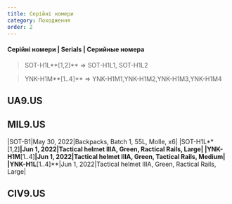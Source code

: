 ```yaml
---
title: Серійні номери
category: Походження
order: 2
---
```


#### **Серійні номери** \| **Serials** \| **Серийные номера**

> SOT-H1L**[1,2]** => SOT-H1L1, SOT-H1L2

> YNK-H1M**[1..4]** => YNK-H1M1,YNK-H1M2,YNK-H1M3,YNK-H1M4

## UA9.US

## MIL9.US

|SOT-B1|May 30, 2022|Backpacks, Batch 1, 55L, Molle, x6|
|SOT-H1L**[1,2]**|Jun 1, 2022|Tactical helmet IIIA, Green, Ractical Rails, Large|
|YNK-H1M**[1..4]**|Jun 1, 2022|Tactical helmet IIIA, Green, Tactical Rails, Medium|
|YNK-H1L**[1..4]**|Jun 1, 2022|Tactical helmet IIIA, Green, Ractical Rails, Large|

## CIV9.US


